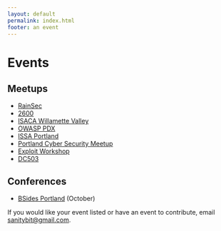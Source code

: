 ```yaml
---
layout: default
permalink: index.html
footer: an event
---
```


# Events

## Meetups
* [RainSec](https://www.meetup.com/RainSec/)
* [2600](https://pdx2600.org/)
* [ISACA Willamette Valley](https://www.isaca-oregon.org/)
* [OWASP PDX](https://www.meetup.com/OWASP-Portland-Chapter/)
* [ISSA Portland](http://portland.issa.org/)
* [Portland Cyber Security Meetup](https://www.meetup.com/Portland-Cyber-Security-Meetup/)
* [Exploit Workshop](http://calagator.org/events/search?utf8=%E2%9C%93&query=exploit+workshop)
* [DC503](http://503.ninja/)

## Conferences
* [BSides Portland](https://bsidespdx.org/) (October)

If you would like your event listed or have an event to contribute, email <a href="mailto:sanitybit@gmail.com">sanitybit@gmail.com</a>.
